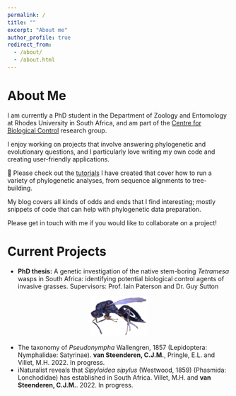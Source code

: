 ```yaml
---
permalink: /
title: ""
excerpt: "About me"
author_profile: true
redirect_from: 
  - /about/
  - /about.html
---
```


# About Me

I am currently a PhD student in the Department of Zoology and Entomology at Rhodes University in South Africa, and am part of the [Centre for Biological Control](https://www.ru.ac.za/centreforbiologicalcontrol/) research group. 

I enjoy working on projects that involve answering phylogenetic and evolutionary questions, and I particularly love writing my own code and creating user-friendly applications. 

📌 Please check out the [tutorials](https://github.com/clarkevansteenderen/CBC_Tutorials) I have created that cover how to run a variety of phylogenetic analyses, from sequence alignments to tree-building.

My blog covers all kinds of odds and ends that I find interesting; mostly snippets of code that can help with phylogenetic data preparation.

Please get in touch with me if you would like to collaborate on a project!

# Current Projects

* **PhD thesis:** A genetic investigation of the native stem-boring *Tetramesa* wasps in South Africa: identifying potential biological control agents of invasive grasses. Supervisors: Prof. Iain Paterson and Dr. Guy Sutton

<p align="center">
<img src= "/images/GFS_PHI_1228F.png" height = "90">
</p>

* The taxonomy of *Pseudonympha* Wallengren, 1857 (Lepidoptera: Nymphalidae: Satyrinae). **van Steenderen, C.J.M.**, Pringle, E.L. and Villet, M.H. 2022. In progress.
* iNaturalist reveals that *Sipyloidea sipylus* (Westwood, 1859) (Phasmida: Lonchodidae) has established in South Africa. Villet, M.H. and **van Steenderen, C.J.M.**. 2022. In progress.

